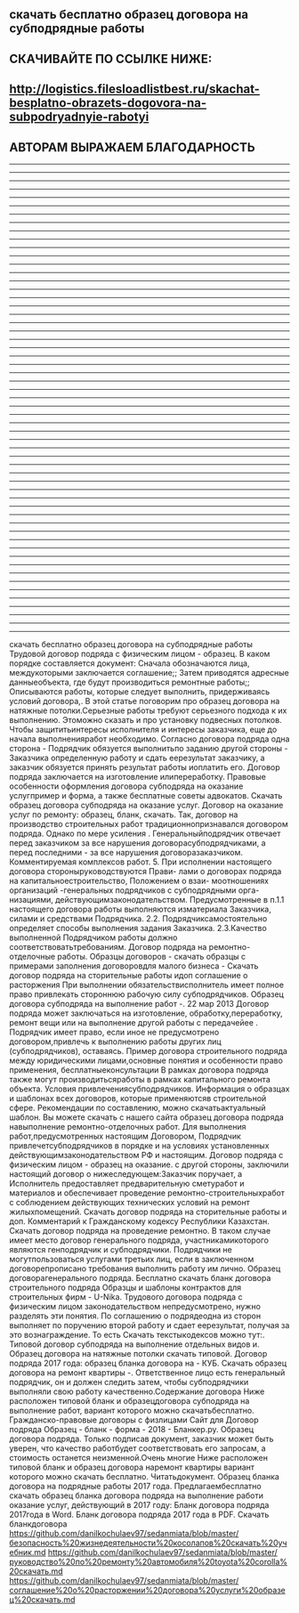 скачать бесплатно образец договора на субподрядные работы
--------------------------------------------------
СКАЧИВАЙТЕ ПО ССЫЛКЕ НИЖЕ:
--------------------------------------------------
http://logistics.filesloadlistbest.ru/skachat-besplatno-obrazets-dogovora-na-subpodryadnyie-rabotyi
--------------------------------------------------
АВТОРАМ ВЫРАЖАЕМ БЛАГОДАРНОСТЬ
--------------------------------------------------
--------------------------------------------------
--------------------------------------------------
--------------------------------------------------
--------------------------------------------------
--------------------------------------------------
--------------------------------------------------
--------------------------------------------------
--------------------------------------------------
--------------------------------------------------
--------------------------------------------------
--------------------------------------------------
--------------------------------------------------
--------------------------------------------------
--------------------------------------------------
--------------------------------------------------
--------------------------------------------------
--------------------------------------------------
--------------------------------------------------
--------------------------------------------------
--------------------------------------------------
--------------------------------------------------
--------------------------------------------------
--------------------------------------------------
--------------------------------------------------
--------------------------------------------------
--------------------------------------------------
--------------------------------------------------
--------------------------------------------------
--------------------------------------------------
--------------------------------------------------
--------------------------------------------------
--------------------------------------------------
--------------------------------------------------
--------------------------------------------------
--------------------------------------------------
--------------------------------------------------
--------------------------------------------------
--------------------------------------------------
--------------------------------------------------
--------------------------------------------------
--------------------------------------------------
--------------------------------------------------
--------------------------------------------------
--------------------------------------------------
--------------------------------------------------
--------------------------------------------------
--------------------------------------------------
--------------------------------------------------
--------------------------------------------------
--------------------------------------------------
--------------------------------------------------
--------------------------------------------------
--------------------------------------------------
--------------------------------------------------
--------------------------------------------------
--------------------------------------------------
--------------------------------------------------
скачать бесплатно образец договора на субподрядные работы Трудовой договор подряда с физическим лицом - образец. В каком порядке составляется документ: Сначала обозначаются лица, междукоторыми заключается соглашение;; Затем приводятся адресные данныеобъекта, где будут производиться ремонтные работы;; Описываются работы, которые следует выполнить, придерживаясь условий договора,. В этой статье поговорим про образец договора на натяжные потолки.Серьезные работы требуют серьезного подхода к их выполнению. Этоможно сказать и про установку подвесных потолков. Чтобы защититьинтересы исполнителя и интересы заказчика, еще до начала выполненияработ необходимо. Согласно договора подряда одна сторона - Подрядчик обязуется выполнитьпо заданию другой стороны - Заказчика определенную работу и сдать еерезультат заказчику, а заказчик обязуется принять результат работы иоплатить его. Договор подряда заключается на изготовление илипереработку. Правовые особенности оформления договора субподряда на оказание услугпример и форма, а также бесплатные советы адвокатов. Скачать образец договора субподряда на оказание услуг. Договор на оказание услуг по ремонту: образец, бланк, скачать. Так, договор на производство строительных работ традиционнопризнавался договором подряда. Однако по мере усиления . Генеральныйподрядчик отвечает перед заказчиком за все нарушения договорасубподрядчиками, а перед последними - за все нарушения договоразаказчиком. Комментируемая
комплексов работ. 5. При исполнении настоящего договора стороныруководствуются Прави- лами о договорах подряда на капитальноестроительство, Положением о взаи- моотношениях организаций -генеральных подрядчиков с субподрядными орга- низациями, действующимзаконодательством. Предусмотренные в п.1.1 настоящего договора работы выполняются изматериала Заказчика, силами и средствами Подрядчика. 2.2. Подрядчиксамостоятельно определяет способы выполнения задания Заказчика. 2.3.Качество выполненной Подрядчиком работы должно соответствоватьтребованиям. Договор подряда на ремонтно-отделочные работы. Образцы договоров - скачать образцы с примерами заполнения договоровдля малого бизнеса - Скачать договор подряда на сторительные работы идоп соглашение о расторжения  При выполнении обязательствисполнитель имеет полное право привлекать стороннюю рабочую силу субподрядчиков. Образец договора субподряда на выполнение работ -. 22 мар 2013  Договор подряда может заключаться на изготовление, обработку,переработку, ремонт вещи или на выполнение другой работы с передачейее . Подрядчик имеет право, если иное не предусмотрено договором,привлечь к выполнению работы других лиц (субподрядчиков), оставаясь. Пример договора строительного подряда между юридическими лицами,основные понятия и особенности право применения, бесплатныеконсультации  В рамках договора подряда также могут производитьсяработы в рамках капитального ремонта объекта.  Условия привлечениясубподрядчиков. Информация о образцах и шаблонах всех договоров, которые применяютсяв строительной сфере. Рекомендации по составлению, можно скачатьактуальный шаблон.
Вы можете скачать с нашего сайта образец договора подряда навыполнение ремонтно-отделочных работ.  Для выполнения работ,предусмотренных настоящим Договором, Подрядчик привлечетсубподрядчиков в порядке и на условиях установленных действующимзаконодательством РФ и настоящим. Договор подряда с физическим лицом - образец на оказание. с другой стороны, заключили настоящий договор о нижеследующем:Заказчик поручает, а Исполнитель предоставляет предварительную сметуработ и материалов и обеспечивает проведение ремонтно-строительныхработ с соблюдением действующих технических условий на ремонт жилыхпомещений. Скачать договор подряда на сторительные работы и доп. Комментарий к Гражданскому кодексу Республики Казахстан. Скачать договор подряда на проведение ремонтно. В таком случае имеет место договор генерального подряда, участникамикоторого являются генподрядчик и субподрядчики. Подрядчики не могутпользоваться услугами третьих лиц, если в заключенном договорепрописано требования выполнить работу им лично. Образец договорагенерального подряда. Бесплатно скачать бланк договора строительного подряда
Образцы и шаблоны контрактов для строительных фирм - U-Nika. Трудового договора подряда с физическим лицом законодательством непредусмотрено, нужно разделять эти понятия.  По соглашению о подрядеодна из сторон выполняет по поручению второй работу и сдает еерезультат, получая за это вознаграждение. То есть  Скачать текстыкодексов можно тут:. Типовой договор субподряда на выполнение отдельных видов и. Образец договора на натяжные потолки  скачать типовой. Договор подряда 2017 года: образец бланка договора на  - КУБ. Скачать образец договора на ремонт квартиры -. Ответственное лицо есть  генеральный подрядчик, он и должен следить затем, чтобы субподрядчики выполняли свою работу качественно.Содержание договора  Ниже расположен типовой бланк и образецдоговора субподряда на выполнение работ, вариант которого можно скачатьбесплатно. Гражданско-правовые договоры с физлицами  Сайт для
Договор подряда  Образец - бланк - форма - 2018 - Бланкер.ру. Образец договора подряда. Только подписав документ, заказчик может быть уверен, что качество работбудет соответствовать его запросам, а стоимость останется неизменной.Очень многие  Ниже расположен типовой бланк и образец договора наремонт квартиры вариант которого можно скачать бесплатно. Читатьдокумент. Образец бланка договора на подрядные работы 2017 года. Предлагаембесплатно скачать образец бланка договора подряда на выполнение работи оказание услуг, действующий в 2017 году: Бланк договора подряда 2017года в Word. Бланк договора подряда 2017 года в PDF. Скачать бланкдоговора
https://github.com/danilkochulaev97/sedanmiata/blob/master/безопасность%20жизнедеятельности%20косолапов%20скачать%20учебник.md
https://github.com/danilkochulaev97/sedanmiata/blob/master/руководство%20по%20ремонту%20автомобиля%20toyota%20corolla%20скачать.md
https://github.com/danilkochulaev97/sedanmiata/blob/master/соглашение%20о%20расторжении%20договора%20услуги%20образец%20скачать.md